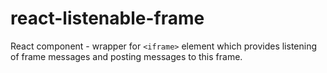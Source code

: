 # react-listenable-frame

React component - wrapper for `<iframe>` element which provides listening of frame messages and posting messages to this frame.
